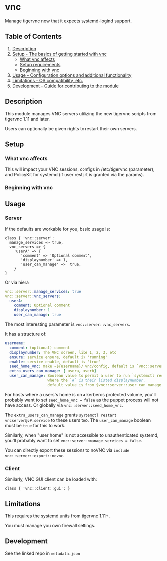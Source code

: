 # vnc

Manage tigervnc now that it expects systemd-logind support.

## Table of Contents

1. [Description](#description)
1. [Setup - The basics of getting started with vnc](#setup)
    * [What vnc affects](#what-vnc-affects)
    * [Setup requirements](#setup-requirements)
    * [Beginning with vnc](#beginning-with-vnc)
1. [Usage - Configuration options and additional functionality](#usage)
1. [Limitations - OS compatibility, etc.](#limitations)
1. [Development - Guide for contributing to the module](#development)

## Description

This module manages VNC servers utilizing the new tigervnc scripts
from tigervnc 1.11 and later.

Users can optionally be given rights to restart their own servers.

## Setup

### What vnc affects

This will impact your VNC sessions, configs in /etc/tigervnc (parameter),
and PolicyKit for systemd (if user restart is granted via the params).

### Beginning with vnc

## Usage

### Server
If the defaults are workable for you, basic usage is:

```puppet
class { 'vnc::server':
  manage_services => true,
  vnc_servers => {
    'userA' => {
       'comment' => 'Optional comment',
       'displaynumber' => 1,
       'user_can_manage' =>  true,
    }
}
```
Or via hiera
```yaml
vnc::server::manage_services: true
vnc::server::vnc_servers:
  userA:
    comment: Optional comment
    displaynumber: 1
    user_can_manage: true
```

The most interesting parameter is `vnc::server::vnc_servers`.

It has a structure of:

```yaml
username:
  comment: (optional) comment
  displaynumber: The VNC screen, like 1, 2, 3, etc
  ensure: service ensure, default is 'running'
  enable: service enable, default is 'true'
  seed_home_vnc: make ~${username}/.vnc/config, default is `vnc::server::seed_user_vnc_config`
  extra_users_can_manage: [ usera, userb]
  user_can_manage: Boolean value to permit a user to run `systemctl restart vncserver@:#.service`
                   where the `#` is their listed displaynumber.
                   default value is from $vnc::server::user_can_manage
```

For hosts where a users's home is on a kerberos protected volume, you'll
probably want to set `seed_home_vnc = false` as the puppet process will
not have access. Or globally via `vnc::server::seed_home_vnc`.

The `extra_users_can_manage` grants `systemctl restart vncserver@:#.service`
to these users too. The `user_can_manage` boolean must be `true` for this
to work.

Similarly, when "user home" is not accessible to unauthenticated systemd,
you'll probably want to set `vnc::server::manage_services = false`.

You can directly export these sessions to noVNC via `include vnc::server::export::novnc`.

### Client
Similarly, VNC GUI client can be loaded with:

```puppet
class { 'vnc::client::gui': }
```

## Limitations

This requires the systemd units from tigervnc 1.11+.

You must manage you own firewall settings.

## Development

See the linked repo in `metadata.json`
